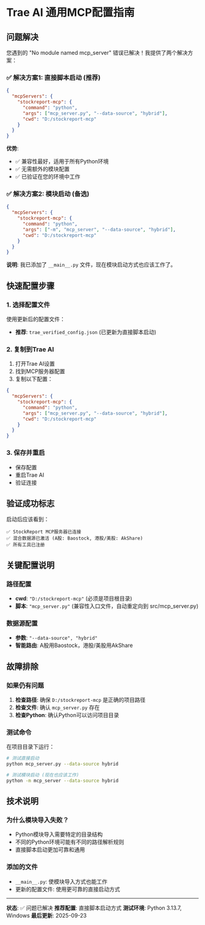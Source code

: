 # Trae AI 通用MCP配置指南

## 问题解决

您遇到的 "No module named mcp_server" 错误已解决！我提供了两个解决方案：

### ✅ 解决方案1: 直接脚本启动 (推荐)

```json
{
  "mcpServers": {
    "stockreport-mcp": {
      "command": "python",
      "args": ["mcp_server.py", "--data-source", "hybrid"],
      "cwd": "D:/stockreport-mcp"
    }
  }
}
```

**优势**:
- ✅ 兼容性最好，适用于所有Python环境
- ✅ 无需额外的模块配置
- ✅ 已验证在您的环境中工作

### ✅ 解决方案2: 模块启动 (备选)

```json
{
  "mcpServers": {
    "stockreport-mcp": {
      "command": "python",
      "args": ["-m", "mcp_server", "--data-source", "hybrid"],
      "cwd": "D:/stockreport-mcp"
    }
  }
}
```

**说明**: 我已添加了 `__main__.py` 文件，现在模块启动方式也应该工作了。

## 快速配置步骤

### 1. 选择配置文件
使用更新后的配置文件：
- **推荐**: `trae_verified_config.json` (已更新为直接脚本启动)

### 2. 复制到Trae AI
1. 打开Trae AI设置
2. 找到MCP服务器配置
3. 复制以下配置：

```json
{
  "mcpServers": {
    "stockreport-mcp": {
      "command": "python",
      "args": ["mcp_server.py", "--data-source", "hybrid"],
      "cwd": "D:/stockreport-mcp"
    }
  }
}
```

### 3. 保存并重启
- 保存配置
- 重启Trae AI
- 验证连接

## 验证成功标志

启动后应该看到：
```
✅ StockReport MCP服务器已连接
✅ 混合数据源已激活 (A股: Baostock, 港股/美股: AkShare)
✅ 所有工具已注册
```

## 关键配置说明

### 路径配置
- **cwd**: `"D:/stockreport-mcp"` (必须是项目根目录)
- **脚本**: `"mcp_server.py"` (兼容性入口文件，自动重定向到 src/mcp_server.py)

### 数据源配置
- **参数**: `"--data-source", "hybrid"`
- **智能路由**: A股用Baostock，港股/美股用AkShare

## 故障排除

### 如果仍有问题
1. **检查路径**: 确保 `D:/stockreport-mcp` 是正确的项目路径
2. **检查文件**: 确认 `mcp_server.py` 存在
3. **检查Python**: 确认Python可以访问项目目录

### 测试命令
在项目目录下运行：
```bash
# 测试直接启动
python mcp_server.py --data-source hybrid

# 测试模块启动 (现在也应该工作)
python -m mcp_server --data-source hybrid
```

## 技术说明

### 为什么模块导入失败？
- Python模块导入需要特定的目录结构
- 不同的Python环境可能有不同的路径解析规则
- 直接脚本启动更加可靠和通用

### 添加的文件
- `__main__.py`: 使模块导入方式也能工作
- 更新的配置文件: 使用更可靠的直接启动方式

---

**状态**: ✅ 问题已解决
**推荐配置**: 直接脚本启动方式
**测试环境**: Python 3.13.7, Windows
**最后更新**: 2025-09-23